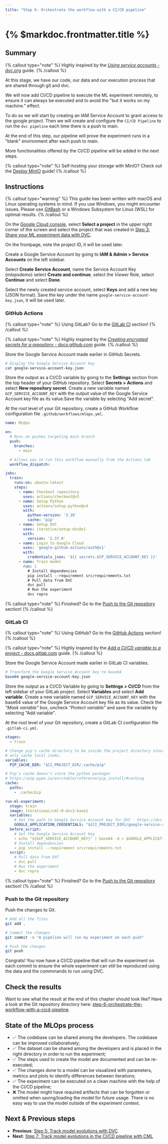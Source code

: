 ```yaml
---
title: "Step 6: Orchestrate the workflow with a CI/CD pipeline"
---
```


# {% $markdoc.frontmatter.title %}

## Summary

{% callout type="note" %}
Highly inspired by the [_Using service accounts_ - dvc.org](https://dvc.org/doc/user-guide/setup-google-drive-remote#using-service-accounts) guide.
{% /callout %}

At this stage, we have our code, our data and our execution process that are shared through git and dvc. 

We will now add  CI/CD pipeline to execute the ML experiment remotely, to ensure it can always be executed and to avoid the "but it works on my machine." effect.

To do so we will start by creating an IAM Service Account to grant access to the google project. Then we will create and configure the `CI/CD Pipeline` to run the `dvc pipeline` each time there is a push to main.

At the end of this step, our pipeline will prove the experiment runs in a "blank" environment after each push to main.

More functionalities offered by the CI/CD pipeline will be added in the next steps.

{% callout type="note" %}
Self-hosting your storage with MinIO? Check out the [Deploy MinIO](/advanced-concepts/deploy-minio) guide!
{% /callout %}

## Instructions

{% callout type="warning" %}
This guide has been written with macOS and Linux operating systems in mind. If you use Windows, you might encounter issues. Please use [GitBash](https://gitforwindows.org/) or a Windows Subsystem for Linux (WSL) for optimal results.
{% /callout %}

On the [Google Cloud console](https://console.cloud.google.com/), select **Select a project** in the upper right corner of the screen and select the project that was created in [Step 3: Share your ML experiment data with DVC](/the-guide/step-3-share-your-ml-experiment-data-with-dvc).

On the frontpage, note the project ID, it will be used later.

Create a Google Service Account by going to **IAM & Admin > Service Accounts**  on the left sidebar.

Select **Create Service Account**, name the Service Account Key (_mlopsdemo_) select **Create and continue**, select the _Viewer_ Role, select **Continue** and select **Done**.

Select the newly created service account, select **Keys** and add a new key (JSON format). Save the key under the name `google-service-account-key.json`, it will be used later.

### GitHub Actions

{% callout type="note" %}
Using GitLab? Go to the [GitLab CI](#gitlab-ci) section!
{% /callout %}

{% callout type="note" %}
Highly inspired by the [_Creating encrypted secrets for a repository_ - docs.github.com](https://docs.github.com/en/actions/security-guides/encrypted-secrets#creating-encrypted-secrets-for-a-repository) guide.
{% /callout %}

Store the Google Service Account made earlier in GitHub Secrets.

```sh
# Display the Google Service Account key
cat google-service-account-key.json
```

Store the output as a CI/CD variable by going to the **Settings** section from the top header of your GitHub repository. Select **Secrets > Actions** and select **New repository secret**. Create a new variable named `GCP_SERVICE_ACCOUNT_KEY` with the output value of the Google Service Account key file as its value.Save the variable by selecting "Add secret".

At the root level of your Git repository, create a GitHub Workflow configuration file `.github/workflows/mlops.yml`.

```yaml
name: MLOps

on:
  # Runs on pushes targeting main branch
  push:
    branches:
      - main

  # Allows you to run this workflow manually from the Actions tab
  workflow_dispatch:

jobs:
  train:
    runs-on: ubuntu-latest
    steps:
      - name: Checkout repository
        uses: actions/checkout@v3
      - name: Setup Python
        uses: actions/setup-python@v4
        with:
          python-version: '3.10'
          cache: 'pip'
      - name: Setup DVC
        uses: iterative/setup-dvc@v1
        with:
          version: '2.37.0'
      - name: Login to Google Cloud
        uses: 'google-github-actions/auth@v1'
        with:
          credentials_json: '${{ secrets.GCP_SERVICE_ACCOUNT_KEY }}'
      - name: Train model
        run: |
          # Install dependencies
          pip install --requirement src/requirements.txt
          # Pull data from DVC
          dvc pull
          # Run the experiment
          dvc repro
```

{% callout type="note" %}
Finished? Go to the [Push to the Git repository](#push-to-the-git-repository) section!
{% /callout %}

### GitLab CI

{% callout type="note" %}
Using GitHub? Go to the [GitHub Actions](#github-actions) section!
{% /callout %}

{% callout type="note" %}
Highly inspired by the [_Add a CI/CD variable to a project_ - docs.gitlab.com](https://docs.gitlab.com/ee/ci/variables/#add-a-cicd-variable-to-a-project) guide.
{% /callout %}

Store the Google Service Account made earlier in GitLab CI variables.

```sh
# Transform the Google Service Account key to base64
base64 google-service-account-key.json
```

Store the output as a CI/CD Variable by going to **Settings > CI/CD** from the left sidebar of your GitLab project. Select **Variables** and select **Add variable**. Create a new variable named `GCP_SERVICE_ACCOUNT_KEY` with the base64 value of the Google Service Account key file as its value. Check the _"Mask variable"_ box, uncheck _"Protect variable"_ and save the variable by selecting "Add variable".

At the root level of your Git repository, create a GitLab CI configuration file `.gitlab-ci.yml`.

```yaml
stages:
  - train

# Change pip's cache directory to be inside the project directory since we can
# only cache local items.
variables:
  PIP_CACHE_DIR: "$CI_PROJECT_DIR/.cache/pip"

# Pip's cache doesn't store the python packages
# https://pip.pypa.io/en/stable/reference/pip_install/#caching
cache:
  paths:
    - .cache/pip

run-ml-experiment:
  stage: train
  image: iterativeai/cml:0-dvc2-base1
  variables:
    # Set the path to Google Service Account key for DVC - https://dvc.org/doc/command-reference/remote/add#google-cloud-storage
    GOOGLE_APPLICATION_CREDENTIALS: "${CI_PROJECT_DIR}/google-service-account-key.json"
  before_script:
    # Set the Google Service Account key
    - echo "${GCP_SERVICE_ACCOUNT_KEY}" | base64 -d > $GOOGLE_APPLICATION_CREDENTIALS
    # Install dependencies
    - pip install --requirement src/requirements.txt
  script:
    # Pull data from DVC
    - dvc pull
    # Run the experiment
    - dvc repro
```

{% callout type="note" %}
Finished? Go to the [Push to the Git repository](#push-to-the-git-repository) section!
{% /callout %}

### Push to the Git repository

Push the changes to Git.

```sh
# Add all the files
git add .

# Commit the changes
git commit -m "A pipeline will run my experiment on each push"

# Push the changes
git push
```

Congrats! You now have a CI/CD pipeline that will run the experiment on each commit to ensure the whole experiment can still be reproduced using the data and the commmands to run using DVC.

## Check the results

Want to see what the result at the end of this chapter should look like? Have a look at the Git repository directory here: [step-6-orchestrate-the-workflow-with-a-cicd-pipeline](https://github.com/csia-pme/a-guide-to-mlops/tree/main/pages/the-guide/step-6-orchestrate-the-workflow-with-a-cicd-pipeline).

## State of the MLOps process

- ✅ The codebase can be shared among the developers. The codebase can be improved collaboratively;
- ✅ The dataset can be shared among the developers and is placed in the right directory in order to run the experiment;
- ✅ The steps used to create the model are documented and can be re-executed;
- ✅ The changes done to a model can be visualized with parameters, metrics and plots to identify differences between iterations;
- ✅ The experiment can be executed on a clean machine with the help of the CI/CD pipeline;
- ❌ The model might have required artifacts that can be forgotten or omitted when saving/loading the model for future usage. There is no easy way to use the model outside of the experiment context.

## Next & Previous steps

- **Previous**: [Step 5: Track model evolutions with DVC](/the-guide/step-5-track-model-evolutions-with-dvc)
- **Next**: [Step 7: Track model evolutions in the CI/CD pipeline with CML](/the-guide/step-7-track-model-evolutions-in-the-cicd-pipeline-with-cml)
